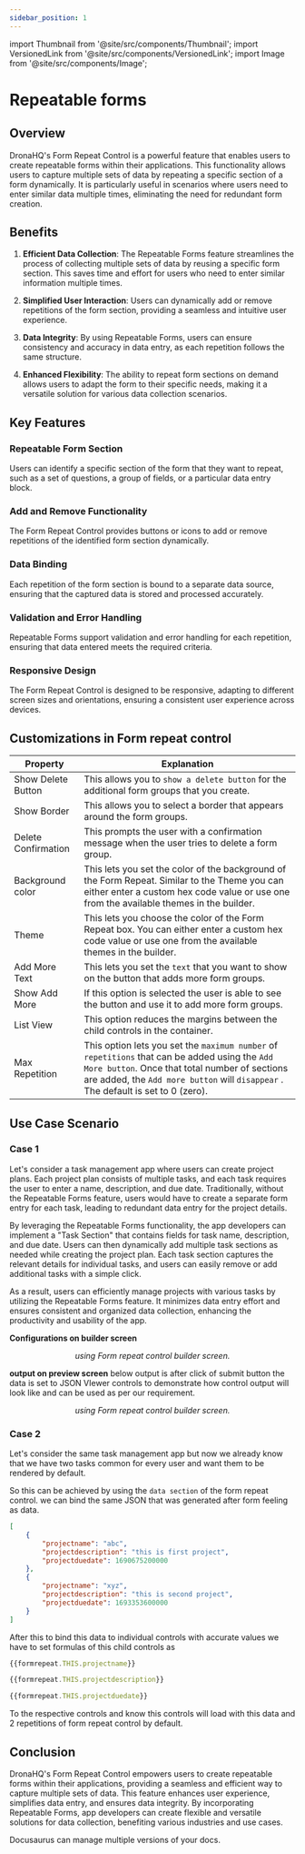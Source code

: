 ```yaml
---
sidebar_position: 1
---
```


import Thumbnail from '@site/src/components/Thumbnail';
import VersionedLink from '@site/src/components/VersionedLink';
import Image from '@site/src/components/Image';

# Repeatable forms

## Overview
DronaHQ's Form Repeat Control is a powerful feature that enables users to create repeatable forms within their applications. This functionality allows users to capture multiple sets of data by repeating a specific section of a form dynamically. It is particularly useful in scenarios where users need to enter similar data multiple times, eliminating the need for redundant form creation.

## Benefits

1. **Efficient Data Collection**: The Repeatable Forms feature streamlines the process of collecting multiple sets of data by reusing a specific form section. This saves time and effort for users who need to enter similar information multiple times.

2. **Simplified User Interaction**: Users can dynamically add or remove repetitions of the form section, providing a seamless and intuitive user experience.

3. **Data Integrity**: By using Repeatable Forms, users can ensure consistency and accuracy in data entry, as each repetition follows the same structure.

4. **Enhanced Flexibility**: The ability to repeat form sections on demand allows users to adapt the form to their specific needs, making it a versatile solution for various data collection scenarios.

## Key Features

### Repeatable Form Section
Users can identify a specific section of the form that they want to repeat, such as a set of questions, a group of fields, or a particular data entry block.

### Add and Remove Functionality
The Form Repeat Control provides buttons or icons to add or remove repetitions of the identified form section dynamically.

### Data Binding
Each repetition of the form section is bound to a separate data source, ensuring that the captured data is stored and processed accurately.

### Validation and Error Handling
Repeatable Forms support validation and error handling for each repetition, ensuring that data entered meets the required criteria.

### Responsive Design
The Form Repeat Control is designed to be responsive, adapting to different screen sizes and orientations, ensuring a consistent user experience across devices.

## Customizations in Form repeat control

| Property | Explanation |
| ------------------ | -----------------------------------|
| Show Delete Button | This allows you to `show a delete button` for the additional form groups that you create. |
| Show Border  | This allows you to select a border that appears around the form groups. |
| Delete Confirmation |  This prompts the user with a confirmation message when the user tries to delete a form group. |
| Background color | This lets you set the color of the background of the Form Repeat. Similar to the Theme you can either enter a custom hex code value or use one from the available themes in the builder. |
| Theme |  This lets you choose the color of the Form Repeat box. You can either enter a custom hex code value or use one from the available themes in the builder.|
| Add More Text | This lets you set the `text` that you want to show on the button that adds more form groups. |
| Show Add More | If this option is selected the user is able to see the button and use it to add more form groups. |
| List View | This option reduces the margins between the child controls in the container. |
| Max Repetition | This option lets you set the `maximum number` of `repetitions` that can be added using the `Add More button`. Once that total number of sections are added, the `Add more button` will `disappear` . The default is set to 0 (zero). |

## Use Case Scenario

### Case 1

Let's consider a task management app where users can create project plans. Each project plan consists of multiple tasks, and each task requires the user to enter a name, description, and due date. Traditionally, without the Repeatable Forms feature, users would have to create a separate form entry for each task, leading to redundant data entry for the project details.

By leveraging the Repeatable Forms functionality, the app developers can implement a "Task Section" that contains fields for task name, description, and due date. Users can then dynamically add multiple task sections as needed while creating the project plan. Each task section captures the relevant details for individual tasks, and users can easily remove or add additional tasks with a simple click.

As a result, users can efficiently manage projects with various tasks by utilizing the Repeatable Forms feature. It minimizes data entry effort and ensures consistent and organized data collection, enhancing the productivity and usability of the app.

**Configurations on builder screen**
<figure>
  <Thumbnail src="/img/guides/repeatable-forms/repeatable-forms-usecase-building-screen.png" alt="Simple Database GUI" />
  <figcaption align='center'><i>using Form repeat control builder screen.</i></figcaption>
</figure>

**output on preview screen**
below output is after click of submit button the data is set to JSON VIewer controls to demonstrate how control output will look like and can be used as per our requirement.

<figure>
  <Thumbnail src="/img/guides/repeatable-forms/repeatable-forms-usecase-output-screen.png" alt="Simple Database GUI" />
  <figcaption align='center'><i>using Form repeat control builder screen.</i></figcaption>
</figure>

### Case 2

Let's consider the same task management app but now we already know that we have two tasks common for every user and want them to be rendered by default.

So this can be achieved by using the `data section` of the form repeat control. we can bind the same JSON that was generated after form feeling as data. 
```json
[
    {		
        "projectname": "abc",		
        "projectdescription": "this is first project",		
        "projectduedate": 1690675200000	
    },	
    {		
        "projectname": "xyz",		
        "projectdescription": "this is second project",		
        "projectduedate": 1693353600000	
    }
]
```
After this to bind this data to individual controls with accurate values we have to set formulas of this child controls as 
```javascript
{{formrepeat.THIS.projectname}}
```
```javascript
{{formrepeat.THIS.projectdescription}}
```
```javascript
{{formrepeat.THIS.projectduedate}}
```
To the respective controls and know this controls will load with this data and 2 repetitions of form repeat control by default.

## Conclusion

DronaHQ's Form Repeat Control empowers users to create repeatable forms within their applications, providing a seamless and efficient way to capture multiple sets of data. This feature enhances user experience, simplifies data entry, and ensures data integrity. By incorporating Repeatable Forms, app developers can create flexible and versatile solutions for data collection, benefiting various industries and use cases.

Docusaurus can manage multiple versions of your docs.